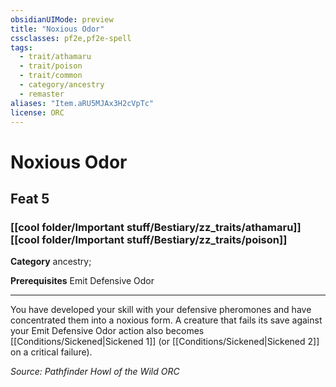 ```yaml
---
obsidianUIMode: preview
title: "Noxious Odor"
cssclasses: pf2e,pf2e-spell
tags:
  - trait/athamaru
  - trait/poison
  - trait/common
  - category/ancestry
  - remaster
aliases: "Item.aRU5MJAx3H2cVpTc"
license: ORC
---
```

# Noxious Odor
## Feat 5
### [[cool folder/Important stuff/Bestiary/zz_traits/athamaru]][[cool folder/Important stuff/Bestiary/zz_traits/poison]]

**Category** ancestry; 



**Prerequisites** Emit Defensive Odor
* * *
You have developed your skill with your defensive pheromones and have concentrated them into a noxious form. A creature that fails its save against your Emit Defensive Odor action also becomes [[Conditions/Sickened|Sickened 1]] (or [[Conditions/Sickened|Sickened 2]] on a critical failure).

*Source: Pathfinder Howl of the Wild*
*ORC*